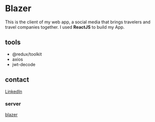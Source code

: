 # Blazer

This is the client of my web app, a social media that brings travelers and travel companies together.
I used **ReactJS** to build my App.

## tools
- @redux/toolkit
- axios
- jwt-decode

## contact
[LinkedIn](https://www.linkedin.com/in/francesco-aless)

### server
[blazer](https://github.com/alessflame/blazerserver)